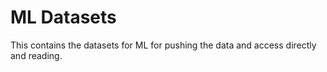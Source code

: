 # ML Datasets
This contains the datasets for ML for pushing the data and access directly and reading.
